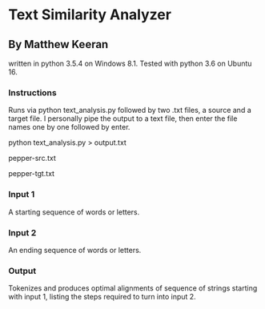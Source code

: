 # Text Similarity Analyzer 
## By Matthew Keeran
written in python 3.5.4 on Windows 8.1. Tested with python 3.6 on Ubuntu 16.
### Instructions
Runs via python text_analysis.py followed by two .txt files, a source and a target file.
I personally pipe the output to a text file, then enter the file names one by one followed by enter.	

python text_analysis.py > output.txt

pepper-src.txt

pepper-tgt.txt

### Input 1
A starting sequence of words or letters.
### Input 2
An ending sequence of words or letters.
### Output
Tokenizes and produces optimal alignments of sequence of strings starting with input 1, listing the steps required to turn into input 2.
